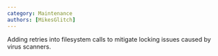 ```yaml
---
category: Maintenance
authors: [MikesGlitch]
---
```


Adding retries into filesystem calls to mitigate locking issues caused by virus scanners.
